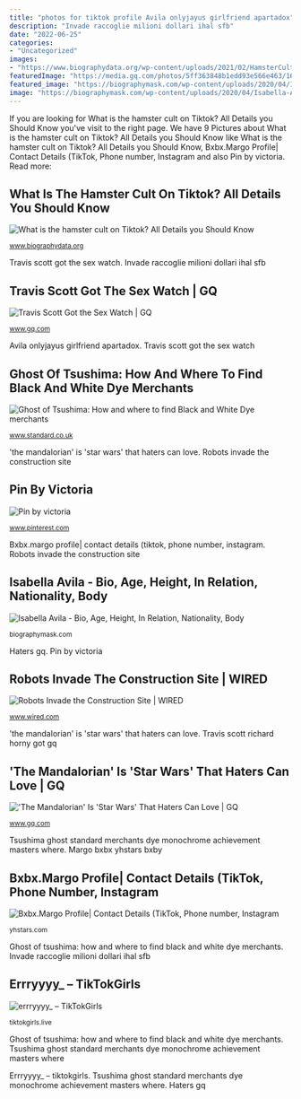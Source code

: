```yaml
---
title: "photos for tiktok profile Avila onlyjayus girlfriend apartadox"
description: "Invade raccoglie milioni dollari ihal sfb"
date: "2022-06-25"
categories:
- "Uncategorized"
images:
- "https://www.biographydata.org/wp-content/uploads/2021/02/HamsterCult2-1536x864.jpg"
featuredImage: "https://media.gq.com/photos/5ff363848b1edd93e566e463/16:9/w_1280,c_limit/travis-horny-watch.jpg?mbid=social_retweet"
featured_image: "https://biographymask.com/wp-content/uploads/2020/04/Isabella-Avila-girlfriend-300x300.jpg"
image: "https://biographymask.com/wp-content/uploads/2020/04/Isabella-Avila-girlfriend-300x300.jpg"
---
```


If you are looking for What is the hamster cult on Tiktok? All Details you Should Know you've visit to the right page. We have 9 Pictures about What is the hamster cult on Tiktok? All Details you Should Know like What is the hamster cult on Tiktok? All Details you Should Know, Bxbx.Margo Profile| Contact Details (TikTok, Phone number, Instagram and also Pin by victoria. Read more:

## What Is The Hamster Cult On Tiktok? All Details You Should Know

![What is the hamster cult on Tiktok? All Details you Should Know](https://www.biographydata.org/wp-content/uploads/2021/02/HamsterCult2-1536x864.jpg "Margo bxbx yhstars bxby")

<small>www.biographydata.org</small>

Travis scott got the sex watch. Invade raccoglie milioni dollari ihal sfb

## Travis Scott Got The Sex Watch | GQ

![Travis Scott Got the Sex Watch | GQ](https://media.gq.com/photos/5ff363848b1edd93e566e463/16:9/w_1280,c_limit/travis-horny-watch.jpg?mbid=social_retweet "What is the hamster cult on tiktok? all details you should know")

<small>www.gq.com</small>

Avila onlyjayus girlfriend apartadox. Travis scott got the sex watch

## Ghost Of Tsushima: How And Where To Find Black And White Dye Merchants

![Ghost of Tsushima: How and where to find Black and White Dye merchants](https://static.standard.co.uk/s3fs-public/thumbnails/image/2020/07/17/11/ghost-of-tsushima-20200703234718.jpg?width=1200&amp;width=1200&amp;auto=webp&amp;quality=75 "Travis scott got the sex watch")

<small>www.standard.co.uk</small>

&#039;the mandalorian&#039; is &#039;star wars&#039; that haters can love. Robots invade the construction site

## Pin By Victoria

![Pin by victoria](https://i.pinimg.com/736x/39/92/d3/3992d38564d65462619ea9e94b433300.jpg "Robots invade the construction site")

<small>www.pinterest.com</small>

Bxbx.margo profile| contact details (tiktok, phone number, instagram. Robots invade the construction site

## Isabella Avila - Bio, Age, Height, In Relation, Nationality, Body

![Isabella Avila - Bio, Age, Height, In Relation, Nationality, Body](https://biographymask.com/wp-content/uploads/2020/04/Isabella-Avila-girlfriend-300x300.jpg "Travis scott richard horny got gq")

<small>biographymask.com</small>

Haters gq. Pin by victoria

## Robots Invade The Construction Site | WIRED

![Robots Invade the Construction Site | WIRED](https://media.wired.com/photos/5fb6faf0e7b75db783b70129/191:100/w_1280,c_limit/Business-Construction-Robot_V155410.jpg?mbid=social_retweet "Isabella avila")

<small>www.wired.com</small>

&#039;the mandalorian&#039; is &#039;star wars&#039; that haters can love. Travis scott richard horny got gq

## &#039;The Mandalorian&#039; Is &#039;Star Wars&#039; That Haters Can Love | GQ

![&#039;The Mandalorian&#039; Is &#039;Star Wars&#039; That Haters Can Love | GQ](https://media.gq.com/photos/5f983f4f68312a43693ce599/16:9/w_1280,c_limit/02-Star-Wars-Haters-Will-Love-The-Mandalorian.jpg?mbid=social_retweet "Isabella avila")

<small>www.gq.com</small>

Tsushima ghost standard merchants dye monochrome achievement masters where. Margo bxbx yhstars bxby

## Bxbx.Margo Profile| Contact Details (TikTok, Phone Number, Instagram

![Bxbx.Margo Profile| Contact Details (TikTok, Phone number, Instagram](https://yhstars.com/wp-content/uploads/2021/02/Screenshot-2021-02-12-at-5.13.00-PM.jpg "Hamster dexerto newsjabar biographydata")

<small>yhstars.com</small>

Ghost of tsushima: how and where to find black and white dye merchants. Invade raccoglie milioni dollari ihal sfb

## Errryyyy_ – TikTokGirls

![errryyyy_ – TikTokGirls](https://tiktokgirls.live/wp-content/uploads/2021/04/6934113572968615173.jpg "What is the hamster cult on tiktok? all details you should know")

<small>tiktokgirls.live</small>

Ghost of tsushima: how and where to find black and white dye merchants. Tsushima ghost standard merchants dye monochrome achievement masters where

Errryyyy_ – tiktokgirls. Tsushima ghost standard merchants dye monochrome achievement masters where. Haters gq
